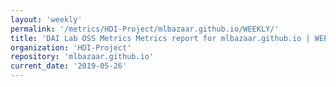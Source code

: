 ```yaml
---
layout: 'weekly'
permalink: '/metrics/HDI-Project/mlbazaar.github.io/WEEKLY/'
title: 'DAI Lab OSS Metrics Metrics report for mlbazaar.github.io | WEEKLY-REPORT-2019-05-26'
organization: 'HDI-Project'
repository: 'mlbazaar.github.io'
current_date: '2019-05-26'
---
```

